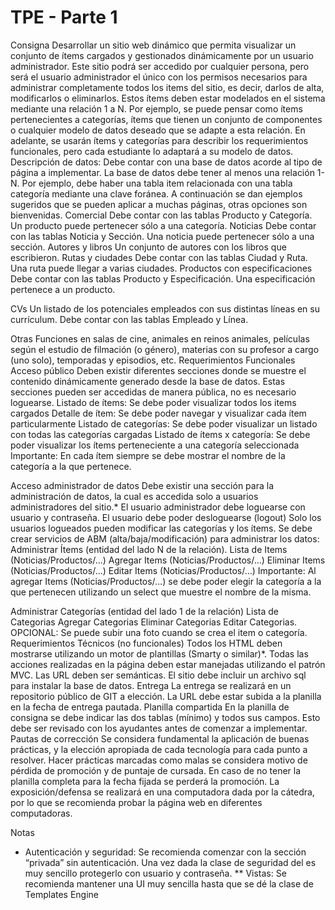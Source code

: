 # TPE - Parte 1
Consigna
Desarrollar un sitio web dinámico que permita visualizar un conjunto de ítems cargados y gestionados dinámicamente por un usuario administrador. 
Este sitio podrá ser accedido por cualquier persona, pero será el usuario administrador el único con los permisos necesarios para administrar completamente todos los items del sitio, es decir, darlos de alta, modificarlos o eliminarlos. 
Estos ítems deben estar modelados en el sistema mediante una relación 1 a N. Por ejemplo, se puede pensar como ítems pertenecientes a categorías, ítems que tienen un conjunto de componentes o cualquier modelo de datos deseado que se adapte a esta relación.
En adelante, se usarán ítems y categorías para describir los requerimientos funcionales, pero cada estudiante lo adaptará a su modelo de datos.
Descripción de datos:
Debe contar con una base de datos acorde al tipo de página a implementar. La base de datos debe tener al menos una relación 1-N. Por ejemplo, debe haber una tabla item relacionada con una tabla categoría mediante una clave foránea.
A continuación se dan ejemplos sugeridos que se pueden aplicar a muchas páginas, otras opciones son bienvenidas.
Comercial
Debe contar con las tablas Producto y Categoría. Un producto puede pertenecer sólo a una categoría.
Noticias
Debe contar con las tablas Noticia y Sección. Una noticia puede pertenecer sólo a una sección.
Autores y libros
Un conjunto de autores con los libros que escribieron.
Rutas y ciudades
Debe contar con las tablas Ciudad y Ruta. Una ruta puede llegar a varias ciudades.
Productos con especificaciones
Debe contar con las tablas Producto y Especificación. Una especificación pertenece a un producto.

CVs
Un listado de los potenciales empleados con sus distintas líneas en su currículum. Debe contar con las tablas Empleado y Línea.

Otras
Funciones en salas de cine, animales en reinos animales, películas según el estudio de filmación (o género), materias con su profesor a cargo (uno solo), temporadas y episodios, etc.
Requerimientos Funcionales
Acceso público 
Deben existir diferentes secciones donde se muestre el contenido dinámicamente generado desde la base de datos. Estas secciones pueden ser accedidas de manera pública, no es necesario loguearse.
Listado de ítems: Se debe poder visualizar todos los items cargados
Detalle de ítem: Se debe poder navegar y visualizar cada ítem particularmente 
Listado de categorías: Se debe poder visualizar un listado con todas las categorías cargadas
Listado de ítems x categoría: Se debe poder visualizar los ítems perteneciente a una categoría seleccionada
Importante: En cada ítem siempre se debe mostrar el nombre de la categoría a la que pertenece.

Acceso administrador de datos 
Debe existir una sección para la administración de datos, la cual es accedida solo a usuarios administradores del sitio.*
El usuario administrador debe loguearse con usuario y contraseña.
El usuario debe poder desloguearse (logout)
Solo los usuarios logueados pueden modificar las categorías y los ítems.
Se debe crear servicios de ABM (alta/baja/modificación) para administrar los datos:
Administrar Ítems (entidad del lado N de la relación).
Lista de Items (Noticias/Productos/…)
Agregar Items (Noticias/Productos/…)
Eliminar Items (Noticias/Productos/…)
Editar Items (Noticias/Productos/…)
Importante: 
Al agregar Items (Noticias/Productos/…) se debe poder elegir la categoría a la que pertenecen utilizando un select que muestre el nombre de la misma. 



Administrar Categorías (entidad del lado 1 de la relación)
Lista de Categorias
Agregar Categorias
Eliminar Categorias
Editar Categorias.
OPCIONAL:
	Se puede subir una foto cuando se crea el item o categoría.
Requerimientos Técnicos (no funcionales)
Todos los HTML deben mostrarse utilizando un motor de plantillas (Smarty o similar)*.
Todas las acciones realizadas en la página deben estar manejadas utilizando el patrón MVC.
Las URL deben ser semánticas.
El sitio debe incluir un archivo sql para instalar la base de datos.
Entrega
La entrega se realizará en un repositorio público de GIT a elección. La URL debe estar subida a la planilla en la fecha de entrega pautada.
Planilla compartida
En la planilla de consigna se debe indicar las dos tablas (mínimo) y todos sus campos. Esto debe ser revisado con los ayudantes antes de comenzar a implementar.
Pautas de corrección
Se considera fundamental la aplicación de buenas prácticas, y la elección apropiada de cada tecnología para cada punto a resolver. Hacer prácticas marcadas como malas se considera motivo de pérdida de promoción y de puntaje de cursada.
En caso de no tener la planilla completa para la fecha fijada se perderá la promoción.
La exposición/defensa se realizará en una computadora dada por la cátedra, por lo que se recomienda probar la página web en diferentes computadoras.



Notas
* Autenticación y seguridad: Se recomienda comenzar con la sección “privada” sin autenticación. Una vez dada la clase de seguridad del es muy sencillo protegerlo con usuario y contraseña.
** Vistas: Se recomienda mantener una UI muy sencilla hasta que se dé la clase de Templates Engine
